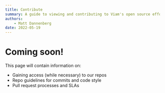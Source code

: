 ```yaml
---
title: Contribute
summary: A guide to viewing and contributing to Viam's open source efforts.
authors:
    - Matt Dannenberg
date: 2022-05-19
---
```

# Coming soon!

This page will contain information on:
- Gaining access (while necessary) to our repos
- Repo guidelines for commits and code style
- Pull request processes and SLAs
